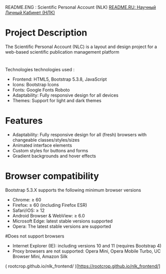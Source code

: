 README.ENG : Scientific Personal Account (NLK)
[ README.RU: Научный Личный Кабинет (НЛК) ](https://github.com/rootcrop/nlk_frontend/blob/main/README.md)

# Project Description
The Scientific Personal Account (NLC) is a layout and design project for a web-based scientific publication management platform

#
Technologies technologies used :
+ Frontend: HTML5, Bootstrap 5.3.8, JavaScript
+ Icons: Bootstrap Icons
+ Fonts: Google Fonts Roboto
+ Adaptability: Fully responsive design for all devices
+ Themes: Support for light and dark themes

# Features
+ Adaptability: Fully responsive design for all (fresh) browsers with changeable classes/styles/sizes
+ Animated interface elements
+ Custom styles for buttons and forms
+ Gradient backgrounds and hover effects

# Browser compatibility
Bootstrap 5.3.X supports the following minimum browser versions
+ Chrome: ≥ 60
+ Firefox: ≥ 60 (including Firefox ESR)
+ Safari/iOS: ≥ 12
+ Android Browser & WebView: ≥ 6.0
+ Microsoft Edge: latest stable versions supported
+ Opera: The latest stable versions are supported

#Does not support browsers
- Internet Explorer (IE): including versions 10 and 11 (requires Bootstrap 4)
- Proxy browsers are not supported: Opera Mini, Opera Mobile Turbo, UC Browser Mini, Amazon Silk

( rootcrop.github.io/nlk_frontend/ )[https://rootcrop.github.io/nlk_frontend/]

